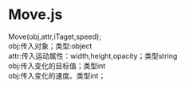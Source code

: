 # Move.js
Move(obj,attr,iTaget,speed);<br>
obj:传入对象；类型:object<br>
attr:传入运动属性：width,height,opacity；类型string<br>
obj:传入变化的目标值；类型int<br>
obj:传入变化的速度。类型int；<br>
